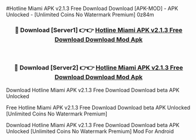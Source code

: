 #Hotline Miami APK v2.1.3 Free Download Download [APK-MOD] - APK Unlocked - [Unlimited Coins No Watermark Premium] 0z84m



<div align="center">

<h3>🔴 Download [Server1] 👉👉 <a href="https://momento.my/?title=Hotline_Miami_APK_v2.1.3_Free_Download_Download">Hotline Miami APK v2.1.3 Free Download Download Mod Apk</a></h3><br>

<h3>🔴 Download [Server2] 👉👉 <a href="https://momento.my/?title=Hotline_Miami_APK_v2.1.3_Free_Download_Download">Hotline Miami APK v2.1.3 Free Download Download Mod Apk</a></h3>
</div>



Download Hotline Miami APK v2.1.3 Free Download Download beta APK Unlocked

Free Hotline Miami APK v2.1.3 Free Download Download beta APK Unlocked [Unlimited Coins No Watermark Premium]

Download Hotline Miami APK v2.1.3 Free Download Download beta APK Unlocked [Unlimited Coins No Watermark Premium] Mod For Android
